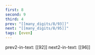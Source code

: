 ```yaml
---
first: 8
second: 9
third: 4
prev: "[[many_digits/8/93]]"
next: "[[many_digits/8/95]]"
tags: [even]
---
```

prev2-in-text: [[92]]
next2-in-text: [[96]]
